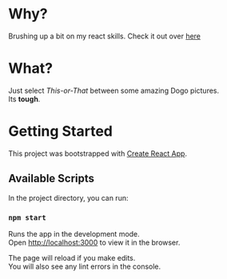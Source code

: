 # Why?

Brushing up a bit on my react skills. Check it out over [here](https://rogue-gamer-ryt.github.io/shibe_unite/)

# What?

Just select _This-or-That_ between some amazing Dogo pictures.   
Its **tough**.

# Getting Started

This project was bootstrapped with [Create React App](https://github.com/facebook/create-react-app).

## Available Scripts

In the project directory, you can run:

### `npm start`

Runs the app in the development mode.\
Open [http://localhost:3000](http://localhost:3000) to view it in the browser.

The page will reload if you make edits.\
You will also see any lint errors in the console.
